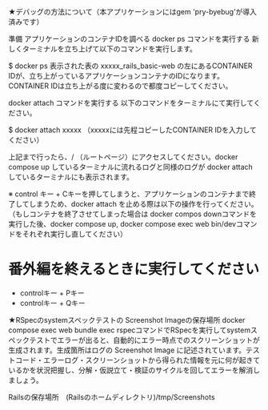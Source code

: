 ★デバッグの方法について（本アプリケーションにはgem 'pry-byebug'が導入済みです）

準備
アプリケーションのコンテナIDを調べる
docker ps コマンドを実行する
新しくターミナルを立ち上げて以下のコマンドを実行します。

$ docker ps
表示された表の xxxxx_rails_basic-web の左にあるCONTAINER IDが、立ち上がっているアプリケーションコンテナのIDになります。CONTAINER IDは立ち上がる度に変わるので都度コピーしてください。



docker attach コマンドを実行する
以下のコマンドをターミナルにて実行してください。

$ docker attach xxxxx   （xxxxxには先程コピーしたCONTAINER IDを入力してください）


上記まで行ったら、/ （ルートページ）にアクセスしてください。docker compose up しているターミナルに流れるログと同様のログが docker attach しているターミナルにも表示されます。



※ control キー + Cキーを押してしまうと、アプリケーションのコンテナまで終了してしまうため、docker attach を止める際は以下の操作を行ってください。
（もしコンテナを終了させてしまった場合は docker compos downコマンドを実行した後、docker compose up, docker compose exec web bin/devコマンドをそれぞれ実行し直してください）

# 番外編を終えるときに実行してください

- controlキー + Pキー
- controlキー + Qキー

★RSpecのsystemスペックテストの Screenshot Imageの保存場所
docker compose exec web bundle exec rspecコマンドでRSpecを実行してsystemスペックテストでエラーが出ると、自動的にエラー時点でのスクリーンショットが生成されます。生成箇所はログの Screenshot Image に記述されています。テストコード・エラーログ・スクリーンショットから得られた情報を元に何が起きているかを状況把握し、分解・仮説立て・検証のサイクルを回してエラーを解消しましょう。

Railsの保存場所　(Railsのホームディレクトリ)/tmp/Screenshots
